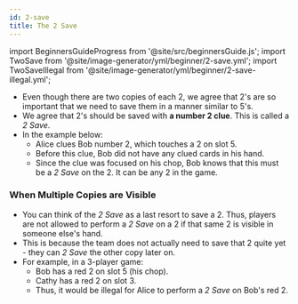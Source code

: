 ```yaml
---
id: 2-save
title: The 2 Save
---
```


import BeginnersGuideProgress from '@site/src/beginnersGuide.js';
import TwoSave from '@site/image-generator/yml/beginner/2-save.yml';
import TwoSaveIllegal from '@site/image-generator/yml/beginner/2-save-illegal.yml';

<BeginnersGuideProgress id="2-save" />

- Even though there are two copies of each 2, we agree that 2's are so important that we need to save them in a manner similar to 5's.
- We agree that 2's should be saved with **a number 2 clue**. This is called a *2 Save*.
- In the example below:
  - Alice clues Bob number 2, which touches a 2 on slot 5.
  - Before this clue, Bob did not have any clued cards in his hand.
  - Since the clue was focused on his chop, Bob knows that this must be a *2 Save* on the 2. It can be any 2 in the game.

<TwoSave />

### When Multiple Copies are Visible

- You can think of the *2 Save* as a last resort to save a 2. Thus, players are not allowed to perform a *2 Save* on a 2 if that same 2 is visible in someone else's hand.
- This is because the team does not actually need to save that 2 quite yet - they can *2 Save* the other copy later on.
- For example, in a 3-player game:
  - Bob has a red 2 on slot 5 (his chop).
  - Cathy has a red 2 on slot 3.
  - Thus, it would be illegal for Alice to perform a *2 Save* on Bob's red 2.

<TwoSaveIllegal />
